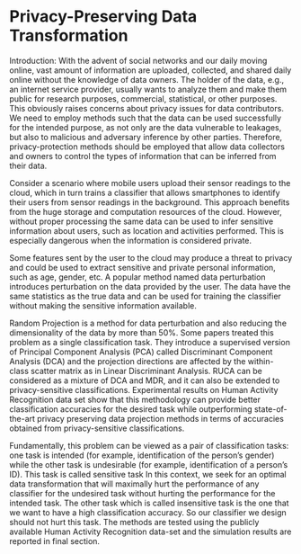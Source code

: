 # Privacy-Preserving Data Transformation

Introduction:
With the advent of social networks and our daily moving online, vast amount of information are uploaded, collected, and shared daily online without the knowledge of data owners. The holder of the data, e.g., an internet service provider, usually wants to analyze them and make them public for research purposes, commercial, statistical, or other purposes. This obviously raises concerns about privacy issues for data contributors. We need to employ methods such that the data can be used successfully for the intended purpose, as not only are the data vulnerable to leakages, but also to malicious and adversary inference by other parties. Therefore,  privacy-protection methods should be employed that allow data collectors and owners to control the types of information that can be inferred from their data.

 Consider a scenario where mobile users upload their sensor readings to the cloud, which in turn trains a classifier that allows smartphones to identify their users from sensor readings in the background. This approach benefits from the huge storage and computation resources of the cloud. However, without proper processing the same data can be used to infer sensitive information about users, such as location and activities performed. This is especially dangerous when the information is considered private.

 Some features sent by the user to the cloud may produce a threat to privacy and could be used to extract sensitive and private personal information, such as age, gender, etc. A popular method named data perturbation introduces perturbation on the data provided by the user. The data have the same statistics as the true data and can be used for training the classifier without making the sensitive information available.

Random Projection is a method for data perturbation and also reducing the dimensionality of the data by more than 50%. Some papers treated this problem as a single classification task. They introduce a supervised version of Principal Component Analysis (PCA) called Discriminant Component Analysis (DCA) and the projection directions are affected by the within-class scatter matrix as in Linear Discriminant Analysis. RUCA can be considered as a mixture of DCA and MDR, and it can also be extended to privacy-sensitive classifications. Experimental results on Human Activity Recognition data set show that this methodology can provide better classification accuracies for the desired task while outperforming state-of-the-art privacy preserving data projection methods in terms of accuracies obtained from privacy-sensitive classifications.

Fundamentally, this problem can be viewed as a pair of classification tasks: one task is intended (for example, identification of the person’s gender) while the other task is undesirable (for example, identification of a person’s ID). This task is called sensitive task In this context, we seek for an optimal data transformation that will maximally hurt the performance of any classifier for the undesired task without hurting the performance for the intended task. The other task which is called insensitive task is the one that we want to have a high classification accuracy. So our classifier we design should not hurt this task.
The methods are tested using the publicly available Human Activity Recognition data-set and the simulation results are reported in final section.
